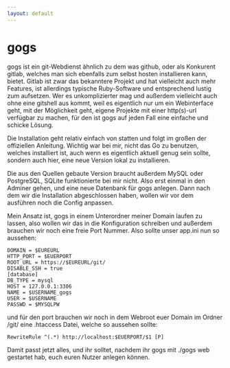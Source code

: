 ```yaml
---
layout: default
---
```

# gogs

gogs ist ein git-Webdienst ähnlich zu dem was github, oder als Konkurent gitlab, welches man sich ebenfalls zum selbst hosten installieren kann, bietet. Gitlab ist zwar das bekanntere Projekt und hat vielleicht auch mehr Features, ist allerdings typische Ruby-Software und entsprechend lustig zum aufsetzen. Wer es unkomplizierter mag und außerdem vielleicht auch ohne eine gitshell aus kommt, weil es eigentlich nur um ein Webinterface geht, mit der Möglichkeit geht, eigene Projekte mit einer http(s)-url verfügbar zu machen, für den ist gogs auf jeden Fall eine einfache und schicke Lösung.

Die Installation geht relativ einfach von statten und folgt im großen der offiziellen Anleitung. Wichtig war bei mir, nicht das Go zu benutzen, welches installiert ist, auch wenn es eigentlich aktuell genug sein sollte, sondern auch hier, eine neue Version lokal zu installieren.

Die aus den Quellen gebaute Version braucht außerdem MySQL oder PostgreSQL, SQLite funktionierte bei mir nicht. Also erst einmal in den Adminer gehen, und eine neue Datenbank für gogs anlegen. 
Dann nach dem wir die Installation abgeschlossen haben, wollen wir vor dem ausführen noch die Config anpassen.

Mein Ansatz ist, gogs in einem Unterordner meiner Domain laufen zu lassen, also wollen wir das in die Konfiguration schreiben und außerdem brauchen wir noch eine freie Port Nummer. 
Also sollte unser app.ini nun so aussehen:

```
DOMAIN = $EUREURL
HTTP_PORT = $EUERPORT
ROOT_URL = https://$EUREURL/git/
DISABLE_SSH = true
[database]
DB_TYPE = mysql
HOST = 127.0.0.1:3306
NAME = $USERNAME_gogs
USER = $USERNAME
PASSWD = $MYSQLPW
```

und für den port brauchen wir noch in dem Webroot euer Domain im Ordner /git/ eine .htaccess Datei, welche so aussehen sollte:

```
RewriteRule ^(.*) http://localhost:$EUERPORT/$1 [P]
```

Damit passt jetzt alles, und ihr solltet, nachdem ihr gogs mit ./gogs web gestartet hab, euch euren Nutzer anlegen können.

